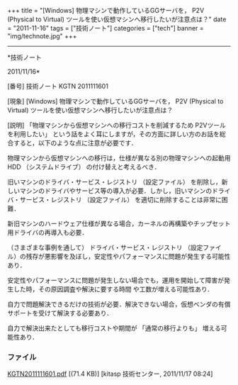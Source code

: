 ﻿+++
title = "[Windows] 物理マシンで動作しているGGサーバを， P2V (Physical to Virtual) ツールを使い仮想マシンへ移行したいが注意点は？"
date = "2011-11-16"
tags = ["技術ノート"]
categories = ["tech"]
banner = "img/technote.jpg"
+++

-----------------------------------------------------------------------------------------------------------------------------

*技術ノート

2011/11/16*


[番号]
技術ノート KGTN 2011111601

[現象]
[Windows] 物理マシンで動作しているGGサーバを， P2V (Physical to
Virtual) ツールを使い仮想マシンへ移行したいが注意点は？

[説明]
「物理マシンから仮想マシンへの移行コストを削減するため P2Vツール
を利用したい」
という話をよく耳にしますが，その方面に詳しい方のお話を総合すると，以下のような点に注意が必要です．

物理マシンから仮想マシンへの移行は，仕様が異なる別の物理マシンへの起動用HDD
（システムドライブ） の付け替えと考えるべき．

旧いマシンのドライバ・サービス・レジストリ （設定ファイル）
を削除し，新しいマシンのドライバやサービス等の導入が必要．しかし，旧いマシンのドライバ・サービス・レジストリ
（設定ファイル） を適切に削除することは非常に困難．

新旧マシンのハードウェア仕様が異なる場合，カーネルの再構築やチップセット用ドライバの再導入も必要．

（さまざまな事例を通して） ドライバ・サービス・レジストリ
（設定ファイル）の残存が悪影響を及ぼし，安定性やパフォーマンスに問題が発生する可能性あり．

安定性やパフォーマンスに問題が発生しない場合でも，運用を開始して障害が発生した時，その原因調査や解決に要する時間
や工数が増える可能性あり．

自力で問題解決できるだけの技術が必要．解決できない場合，仮想ベンダの有償サポートを受けて解決する必要あり．

自力で解決出来たとしても移行コストや期間が 「通常の移行よりも」
増える可能性あり．


### ファイル

 
 


[KGTN2011111601.pdf](http://techreport.kitasp.net/attachments/download/703/KGTN2011111601.pdf)
 [(71.4 KB)] [kitasp 技術センター, 2011/11/17
08:24]


 


 


